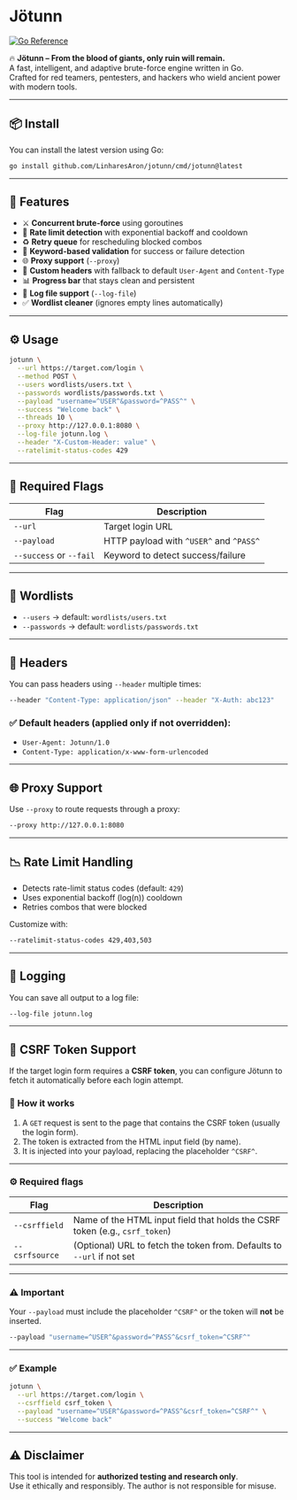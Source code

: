# Jötunn

[![Go Reference](https://pkg.go.dev/badge/github.com/LinharesAron/jotunn.svg)](https://pkg.go.dev/github.com/LinharesAron/jotunn)

🔥 **Jötunn – From the blood of giants, only ruin will remain.**  
A fast, intelligent, and adaptive brute-force engine written in Go.  
Crafted for red teamers, pentesters, and hackers who wield ancient power with modern tools.

---

## 📦 Install

You can install the latest version using Go:

```bash
go install github.com/LinharesAron/jotunn/cmd/jotunn@latest
```

---

## 🚀 Features

- ⚔️ **Concurrent brute-force** using goroutines
- 🚦 **Rate limit detection** with exponential backoff and cooldown
- ♻️ **Retry queue** for rescheduling blocked combos
- 🎯 **Keyword-based validation** for success or failure detection
- 🌐 **Proxy support** (`--proxy`)
- 📩 **Custom headers** with fallback to default `User-Agent` and `Content-Type`
- 📊 **Progress bar** that stays clean and persistent
- 🧾 **Log file support** (`--log-file`)
- ✅ **Wordlist cleaner** (ignores empty lines automatically)

---

## ⚙️ Usage

```bash
jotunn \
  --url https://target.com/login \
  --method POST \
  --users wordlists/users.txt \
  --passwords wordlists/passwords.txt \
  --payload "username=^USER^&password=^PASS^" \
  --success "Welcome back" \
  --threads 10 \
  --proxy http://127.0.0.1:8080 \
  --log-file jotunn.log \
  --header "X-Custom-Header: value" \
  --ratelimit-status-codes 429
```

---

## 📌 Required Flags

| Flag        | Description                                 |
|-------------|---------------------------------------------|
| `--url`     | Target login URL                            |
| `--payload` | HTTP payload with `^USER^` and `^PASS^`      |
| `--success` or `--fail` | Keyword to detect success/failure |

---

## 📁 Wordlists

- `--users` → default: `wordlists/users.txt`
- `--passwords` → default: `wordlists/passwords.txt`

---

## 🧠 Headers

You can pass headers using `--header` multiple times:

```bash
--header "Content-Type: application/json" --header "X-Auth: abc123"
```

### ✅ Default headers (applied only if not overridden):

- `User-Agent: Jotunn/1.0`
- `Content-Type: application/x-www-form-urlencoded`

---

## 🌐 Proxy Support

Use `--proxy` to route requests through a proxy:

```bash
--proxy http://127.0.0.1:8080
```

---

## 📉 Rate Limit Handling

- Detects rate-limit status codes (default: `429`)
- Uses exponential backoff (log(n)) cooldown
- Retries combos that were blocked

Customize with:

```bash
--ratelimit-status-codes 429,403,503
```

---

## 📝 Logging

You can save all output to a log file:

```bash
--log-file jotunn.log
```
---

## 🔐 CSRF Token Support

If the target login form requires a **CSRF token**, you can configure Jötunn to fetch it automatically before each login attempt.

### 🧭 How it works

1. A `GET` request is sent to the page that contains the CSRF token (usually the login form).
2. The token is extracted from the HTML input field (by name).
3. It is injected into your payload, replacing the placeholder `^CSRF^`.

---

### ⚙️ Required flags

| Flag             | Description                                                                 |
|------------------|-----------------------------------------------------------------------------|
| `--csrffield`    | Name of the HTML input field that holds the CSRF token (e.g., `csrf_token`) |
| `--csrfsource`   | (Optional) URL to fetch the token from. Defaults to `--url` if not set      |

---

### ⚠️ Important

Your `--payload` must include the placeholder `^CSRF^` or the token will **not** be inserted.

```bash
--payload "username=^USER^&password=^PASS^&csrf_token=^CSRF^"
```

---

### ✅ Example

```bash
jotunn \
  --url https://target.com/login \
  --csrffield csrf_token \
  --payload "username=^USER^&password=^PASS^&csrf_token=^CSRF^" \
  --success "Welcome back"
```

---
## ⚠️ Disclaimer

This tool is intended for **authorized testing and research only**.  
Use it ethically and responsibly. The author is not responsible for misuse.